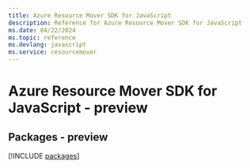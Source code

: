```yaml
---
title: Azure Resource Mover SDK for JavaScript
description: Reference for Azure Resource Mover SDK for JavaScript
ms.date: 04/22/2024
ms.topic: reference
ms.devlang: javascript
ms.service: resourcemover
---
```

# Azure Resource Mover SDK for JavaScript - preview
## Packages - preview
[!INCLUDE [packages](resource-mover-index.md)]